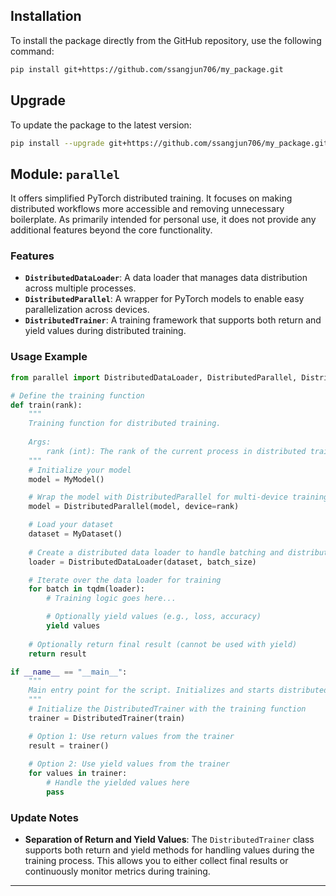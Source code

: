 ## Installation
To install the package directly from the GitHub repository, use the following command:

```bash
pip install git+https://github.com/ssangjun706/my_package.git
```

## Upgrade
To update the package to the latest version:

```bash
pip install --upgrade git+https://github.com/ssangjun706/my_package.git
```

## Module: `parallel`
It offers simplified PyTorch distributed training. It focuses on making distributed workflows more accessible and removing unnecessary boilerplate. As primarily intended for personal use, it does not provide any additional features beyond the core functionality.

### Features

- **`DistributedDataLoader`**: A data loader that manages data distribution across multiple processes.
- **`DistributedParallel`**: A wrapper for PyTorch models to enable easy parallelization across devices.
- **`DistributedTrainer`**: A training framework that supports both return and yield values during distributed training.

### Usage Example

```python
from parallel import DistributedDataLoader, DistributedParallel, DistributedTrainer

# Define the training function
def train(rank):
    """
    Training function for distributed training.
    
    Args:
        rank (int): The rank of the current process in distributed training.
    """
    # Initialize your model
    model = MyModel()       

    # Wrap the model with DistributedParallel for multi-device training
    model = DistributedParallel(model, device=rank)

    # Load your dataset
    dataset = MyDataset()   
    
    # Create a distributed data loader to handle batching and distribution
    loader = DistributedDataLoader(dataset, batch_size)

    # Iterate over the data loader for training
    for batch in tqdm(loader):
        # Training logic goes here...

        # Optionally yield values (e.g., loss, accuracy)
        yield values
    
    # Optionally return final result (cannot be used with yield)
    return result

if __name__ == "__main__":
    """
    Main entry point for the script. Initializes and starts distributed training.
    """
    # Initialize the DistributedTrainer with the training function
    trainer = DistributedTrainer(train)

    # Option 1: Use return values from the trainer
    result = trainer()
    
    # Option 2: Use yield values from the trainer
    for values in trainer:
        # Handle the yielded values here
        pass
```

### Update Notes
- **Separation of Return and Yield Values**: The `DistributedTrainer` class supports both return and yield methods for handling values during the training process. This allows you to either collect final results or continuously monitor metrics during training.
---
